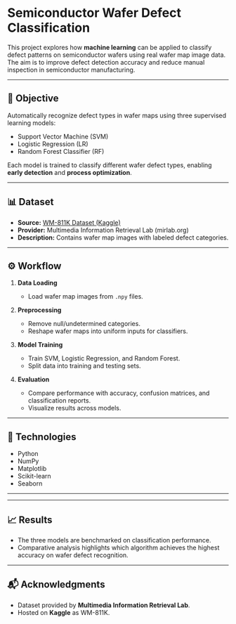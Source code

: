 # Semiconductor Wafer Defect Classification

This project explores how **machine learning** can be applied to classify defect patterns on semiconductor wafers using real wafer map image data.  
The aim is to improve defect detection accuracy and reduce manual inspection in semiconductor manufacturing.  

---

## 📌 Objective
Automatically recognize defect types in wafer maps using three supervised learning models:

- Support Vector Machine (SVM)  
- Logistic Regression (LR)  
- Random Forest Classifier (RF)  

Each model is trained to classify different wafer defect types, enabling **early detection** and **process optimization**.  

---

## 📊 Dataset
- **Source:** [WM-811K Dataset (Kaggle)](https://www.kaggle.com/qingyi/wm811k-wafer-map)  
- **Provider:** Multimedia Information Retrieval Lab (mirlab.org)  
- **Description:** Contains wafer map images with labeled defect categories.  

---

## ⚙️ Workflow

1. **Data Loading**  
   - Load wafer map images from `.npy` files.  

2. **Preprocessing**  
   - Remove null/undetermined categories.  
   - Reshape wafer maps into uniform inputs for classifiers.  

3. **Model Training**  
   - Train SVM, Logistic Regression, and Random Forest.  
   - Split data into training and testing sets.  

4. **Evaluation**  
   - Compare performance with accuracy, confusion matrices, and classification reports.  
   - Visualize results across models.  

---

## 🧪 Technologies

- Python  
- NumPy  
- Matplotlib  
- Scikit-learn  
- Seaborn  

---


---

## 📈 Results

- The three models are benchmarked on classification performance.  
- Comparative analysis highlights which algorithm achieves the highest accuracy on wafer defect recognition.  

---

## 📬 Acknowledgments

- Dataset provided by **Multimedia Information Retrieval Lab**.  
- Hosted on **Kaggle** as WM-811K.  


